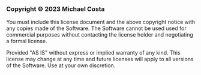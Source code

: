 ### Copyright © 2023 Michael Costa

You must include this license document and the above copyright notice with any copies made of the Software. The Software cannot be used used for commercial purposes without contacting the license holder and negotiating a formal license.

Provided "AS IS" without express or implied warranty of any kind. This license may change at any time and future licenses will apply to all versions of the Software. Use at your own discretion.
